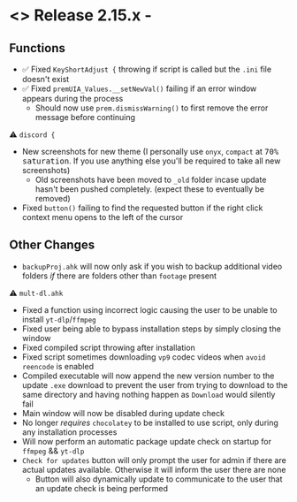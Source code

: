 # <> Release 2.15.x - 

## Functions
- ✅ Fixed `KeyShortAdjust {` throwing if script is called but the `.ini` file doesn't exist
- ✅ Fixed `premUIA_Values.__setNewVal()` failing if an error window appears during the process
    - Should now use `prem.dismissWarning()` to first remove the error message before continuing

⚠️ `discord {`
- New screenshots for new theme (I personally use `onyx`, `compact` at <kbd>70% saturation</kbd>. If you use anything else you'll be required to take all new screenshots)
    - Old screenshots have been moved to `_old` folder incase update hasn't been pushed completely. (expect these to eventually be removed)
- Fixed `button()` failing to find the requested button if the right click context menu opens to the left of the cursor

## Other Changes
- `backupProj.ahk` will now only ask if you wish to backup additional video folders *if* there are folders other than `footage` present

⚠️ `mult-dl.ahk`
- Fixed a function using incorrect logic causing the user to be unable to install `yt-dlp`/`ffmpeg`
- Fixed user being able to bypass installation steps by simply closing the window
- Fixed compiled script throwing after installation
- Fixed script sometimes downloading `vp9` codec videos when `avoid reencode` is enabled
- Compiled executable will now append the new version number to the update `.exe` download to prevent the user from trying to download to the same directory and having nothing happen as `Download` would silently fail
- Main window will now be disabled during update check
- No longer *requires* `chocolatey` to be installed to use script, only during any installation processes
- Will now perform an automatic package update check on startup for `ffmpeg` && `yt-dlp`
- `Check for updates` button will only prompt the user for admin if there are actual updates available. Otherwise it will inform the user there are none
    - Button will also dynamically update to communicate to the user that an update check is being performed